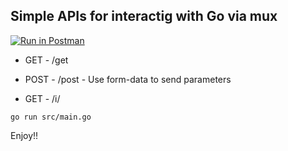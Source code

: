 ## Simple APIs for interactig with Go via mux

[![Run in Postman](https://run.pstmn.io/button.svg)](https://app.getpostman.com/run-collection/7ded4eb62f0b7e43b32a)

+ GET - /get

+ POST - /post - Use form-data to send parameters

+ GET - /i/<ANYTHING>

```
go run src/main.go
```

Enjoy!!